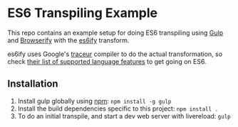 ES6 Transpiling Example                                                            
=======================                                                            
This repo contains an example setup for doing ES6 transpiling using [Gulp][]       
and [Browserify][] with the [es6ify][] transform.

es6ify uses Google's [traceur][] compiler to do the actual transformation,
so check [their list of supported language features][features] to get going on ES6.


Installation
------------

 1. Install gulp globally using [npm][]: `npm install -g gulp`
 2. Install the build dependencies specific to this project: `npm install .`
 3. To do an initial transpile, and start a dev web server with livereload: `gulp` 



[Gulp]: http://gulpjs.com/
[Browserify]: http://browserify.org/
[es6ify]: https://github.com/thlorenz/es6ify
[npm]: https://www.npmjs.org/
[traceur]: https://github.com/google/traceur-compiler
[features]: https://github.com/google/traceur-compiler/wiki/LanguageFeatures
